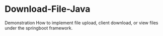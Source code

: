 # Download-File-Java
Demonstration How to implement file upload, client download, or view files under the springboot framework.
